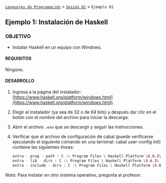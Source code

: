 [`Lenguajes de Programación`](../../README.md) > [`Sesión 01`](../README.md) > `Ejemplo 01`

## Ejemplo 1: Instalación de Haskell

### OBJETIVO

- Instalar Haskell en un equipo con Windows.

#### REQUISITOS

Ninguno.

#### DESARROLLO

1. Ingresa a la página del instalador: [https://www.haskell.org/platform/windows.html](https://www.haskell.org/platform/windows.html).

2. Elegir el instalador (ya sea de 32 o de 64 bits) y después dar clic en el botón con el nombre del archivo
para iniciar la descarga.

3. Abrir el archivo `.exe` que se descargó y seguir las instrucciones.

3. Verificar que el archivo de configuración de cabal (puede verificarse ejecutando el siguiente comando
en una terminal: cabal user-config init) contiene las siguientes líneas:

   ```bash
   extra - prog - path : C :\ Program Files \ Haskell Platform \8.6.3\ msys \ usr \ bin
   extra - lib - dirs : C :\ Program Files \ Haskell Platform \8.6.3\ mingw \ lib
   extra - include - dirs : C :\ Program Files \ Haskell Platform \8.6.3\ mingw \ include
   ```
*Nota:* Para instalar en otro sistema operativo, pregunta al profesor.   
   
